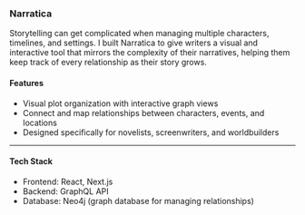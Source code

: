 ### Narratica

Storytelling can get complicated when managing multiple characters, timelines, and settings. I built Narratica to give writers a visual and interactive tool that mirrors the complexity of their narratives, helping them keep track of every relationship as their story grows.

#### Features

* Visual plot organization with interactive graph views
* Connect and map relationships between characters, events, and locations
* Designed specifically for novelists, screenwriters, and worldbuilders

---

#### Tech Stack

* Frontend: React, Next.js
* Backend: GraphQL API
* Database: Neo4j (graph database for managing relationships)
